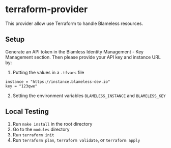 # terraform-provider

This provider allow use Terraform to handle Blameless resources.

## Setup

Generate an API token in the Blamless Identity Management - Key Management section. Then please provide your API key and instance URL by:

1. Putting the values in a `.tfvars` file

```
instance = "https://instance.blameless-dev.io"
key = "123qwe"
```

2. Setting the environment variables `BLAMELESS_INSTANCE` and `BLAMELESS_KEY`

## Local Testing

1. Run `make install` in the root directory
2. Go to the `modules` directory
3. Run `terraform init`
4. Run `terraform plan`, `terraform validate`, or `terraform apply`